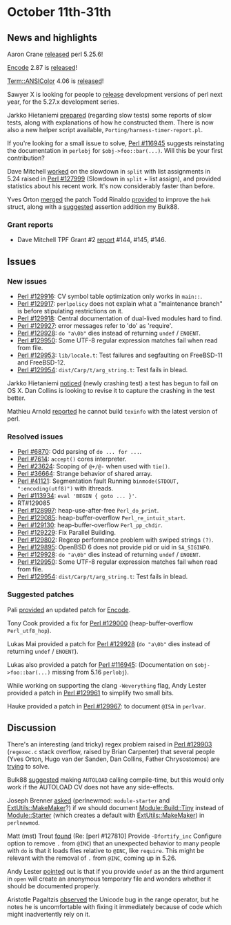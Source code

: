 # October 11th-31th

## News and highlights

Aaron Crane
[released](http://nntp.perl.org/group/perl.perl5.porters/240406) perl
5.25.6!

[Encode](http://metacpan.org/pod/Encode) 2.87 is
[released](http://nntp.perl.org/group/perl.perl5.porters/240622)!

[Term::ANSIColor](http://metacpan.org/pod/Term::ANSIColor) 4.06 is
[released](http://nntp.perl.org/group/perl.perl5.porters/240627)!

Sawyer X is looking for people to
[release](http://nntp.perl.org/group/perl.perl5.porters/240418)
development versions of perl next year, for the 5.27.x development
series.

Jarkko Hietaniemi
[prepared](http://nntp.perl.org/group/perl.perl5.porters/240286)
(regarding slow tests) some reports of slow tests, along with
explanations of how he constructed them. There is now also a new helper
script available, `Porting/harness-timer-report.pl`.

If you're looking for a small issue to solve,
[Perl #116945](http://rt.perl.org/Ticket/Display.html?id=116945)
suggests reinstating the documentation in `perlobj` for
`$obj->foo::bar(...)`. Will this be your first contribution?

Dave Mitchell
[worked](http://nntp.perl.org/group/perl.perl5.porters/240437)
on the slowdown in `split` with list assignments in 5.24 raised in
[Perl #127999](http://rt.perl.org/Ticket/Display.html?id=127999)
(Slowdown in `split` + list assign), and provided statistics about his
recent work.  It's now considerably faster than before.

Yves Orton
[merged](http://nntp.perl.org/group/perl.perl5.porters/240500)
the patch Todd Rinaldo
[provided](http://nntp.perl.org/group/perl.perl5.porters/240246)
to improve the `hek` struct, along with a
[suggested](http://nntp.perl.org/group/perl.perl5.porters/240465)
assertion addition my Bulk88.

### Grant reports

* Dave Mitchell TPF Grant \#2
  [report](http://nntp.perl.org/group/perl.perl5.porters/240527)
  \#144, \#145, \#146.

## Issues

### New issues

* [Perl #129916](http://rt.perl.org/Ticket/Display.html?id=129916): CV
  symbol table optimization only works in `main::`.
* [Perl #129917](http://rt.perl.org/Ticket/Display.html?id=129917):
  `perlpolicy` does not explain what a "maintenance branch" is before
  stipulating restrictions on it.
* [Perl #129918](http://rt.perl.org/Ticket/Display.html?id=129918):
  Central documentation of dual-lived modules hard to find.
* [Perl #129927](http://rt.perl.org/Ticket/Display.html?id=129927):
  error messages refer to 'do' as 'require'.
* [Perl #129928](http://rt.perl.org/Ticket/Display.html?id=129928):
  `do "a\0b"` dies instead of returning `undef` / `ENOENT`.
* [Perl #129950](http://rt.perl.org/Ticket/Display.html?id=129950):
  Some UTF-8 regular expression matches fail when read from file.
* [Perl #129953](http://rt.perl.org/Ticket/Display.html?id=129953):
  `lib/locale.t`: Test failures and segfaulting on FreeBSD-11 and
  FreeBSD-12.
* [Perl #129954](http://rt.perl.org/Ticket/Display.html?id=129954):
  `dist/Carp/t/arg_string.t`: Test fails in blead.

Jarkko Hietaniemi
[noticed](http://nntp.perl.org/group/perl.perl5.porters/240480) (newly
crashing test) a test has begun to fail on OS X. Dan Collins is looking
to revise it to capture the crashing in the test better.

Mathieu Arnold
[reported](http://nntp.perl.org/group/perl.perl5.porters/240566) he
cannot build `texinfo` with the latest version of perl.

### Resolved issues

* [Perl #6870](http://rt.perl.org/Ticket/Display.html?id=6870): Odd
  parsing of `do ... for ...`.
* [Perl #7614](http://rt.perl.org/Ticket/Display.html?id=7614):
  `accept()` cores interpreter.
* [Perl #23624](http://rt.perl.org/Ticket/Display.html?id=23624):
  Scoping of `@+/@-` when used with `tie()`.
* [Perl #36664](http://rt.perl.org/Ticket/Display.html?id=36664):
  Strange behavior of shared array.
* [Perl #41121](http://rt.perl.org/Ticket/Display.html?id=41121):
  Segmentation fault Running `binmode(STDOUT, ":encoding(utf8)")`
  with ithreads.
* [Perl #113934](http://rt.perl.org/Ticket/Display.html?id=113934):
  `eval 'BEGIN { goto ... }'`.
* RT#129085
* [Perl #128997](http://rt.perl.org/Ticket/Display.html?id=128997):
  heap-use-after-free `Perl_do_print`.
* [Perl #129085](http://rt.perl.org/Ticket/Display.html?id=129085):
  heap-buffer-overflow `Perl_re_intuit_start`.
* [Perl #129130](http://rt.perl.org/Ticket/Display.html?id=129130):
  heap-buffer-overflow `Perl_pp_chdir`.
* [Perl #129229](http://rt.perl.org/Ticket/Display.html?id=129229):
  Fix Parallel Building.
* [Perl #129802](http://rt.perl.org/Ticket/Display.html?id=129802):
  Regexp performance problem with swiped strings `(?)`.
* [Perl #129895](http://rt.perl.org/Ticket/Display.html?id=129895):
  OpenBSD 6 does not provide pid or uid in `SA_SIGINFO`.
* [Perl #129928](http://rt.perl.org/Ticket/Display.html?id=129928):
  `do "a\0b"` dies instead of returning `undef` / `ENOENT`.
* [Perl #129950](http://rt.perl.org/Ticket/Display.html?id=129950):
  Some UTF-8 regular expression matches fail when read from file.
* [Perl #129954](http://rt.perl.org/Ticket/Display.html?id=129954):
  `dist/Carp/t/arg_string.t`: Test fails in blead.

### Suggested patches

Pali [provided](http://nntp.perl.org/group/perl.perl5.porters/240314)
an updated patch for [Encode](http://metacpan.org/pod/Encode).

Tony Cook provided a fix for
[Perl #129000](http://rt.perl.org/Ticket/Display.html?id=129000)
(heap-buffer-overflow `Perl_utf8_hop`).

Lukas Mai provided a patch for
[Perl #129928](http://rt.perl.org/Ticket/Display.html?id=129928)
(`do "a\0b"` dies instead of returning `undef` / `ENOENT`).

Lukas also provided a patch for
[Perl #116945](http://rt.perl.org/Ticket/Display.html?id=116945):
(Documentation on `$obj->foo::bar(...)` missing from 5.16 `perlobj`).

While working on supporting the clang `-Weverything` flag, Andy
Lester provided a patch
in [Perl #129961](http://rt.perl.org/Ticket/Display.html?id=129961)
to simplify two small bits.

Hauke provided a patch in
[Perl #129967](http://rt.perl.org/Ticket/Display.html?id=129967):
to document `@ISA` in `perlvar`.

## Discussion

There's an interesting (and tricky) regex problem raised in
[Perl #129903](http://rt.perl.org/Ticket/Display.html?id=129903)
(`regexec.c` stack overflow, raised by Brian Carpenter) that several
people (Yves Orton, Hugo van der Sanden, Dan Collins, Father
Chrysostomos) are
[trying](http://nntp.perl.org/group/perl.perl5.porters/240328) to
solve.

Bulk88
[suggested](http://nntp.perl.org/group/perl.perl5.porters/240468)
making `AUTOLOAD` calling compile-time, but this would only work if the
AUTOLOAD CV does not have any side-effects.

Joseph Brenner
[asked](http://nntp.perl.org/group/perl.perl5.porters/240466)
(perlnewmod: `module-starter` and
[ExtUtils::MakeMaker](http://metacpan.org/pod/ExtUtils::MakeMaker)?) if
we should document
[Module::Build::Tiny](http://metacpan.org/pod/Module::Build::Tiny)
instead of [Module::Starter](http://metacpan.org/pod/Module::Starter)
(which creates a default with
[ExtUtils::MakeMaker](http://metacpan.org/pod/ExtUtils::MakeMaker)) in
`perlnewmod`.

Matt (mst) Trout
[found](http://nntp.perl.org/group/perl.perl5.porters/240416) (Re:
\[perl \#127810\] Provide `-Dfortify_inc` Configure option to remove `.`
from `@INC`) that an unexpected behavior to many people with `do` is
that it loads files relative to `@INC`, like `require`. This might be
relevant with the removal of `.` from `@INC`, coming up in 5.26.

Andy Lester
[pointed](http://nntp.perl.org/group/perl.perl5.porters/240591)
out is that if you provide `undef` as an the third argument in `open`
will create an anonymous temporary file and wonders whether it should
be documented properly.

Aristotle Pagaltzis
[observed](http://nntp.perl.org/group/perl.perl5.porters/240609)
the Unicode bug in the range operator, but he notes he is uncomfortable
with fixing it immediately because of code which might inadvertently
rely on it.
